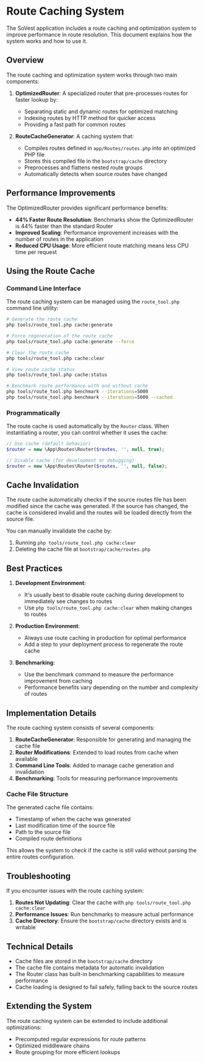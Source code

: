 # Route Caching System

The SoVest application includes a route caching and optimization system to improve performance in route resolution. This document explains how the system works and how to use it.

## Overview

The route caching and optimization system works through two main components:

1. **OptimizedRouter**: A specialized router that pre-processes routes for faster lookup by:
   - Separating static and dynamic routes for optimized matching
   - Indexing routes by HTTP method for quicker access
   - Providing a fast path for common routes

2. **RouteCacheGenerator**: A caching system that:
   - Compiles routes defined in `app/Routes/routes.php` into an optimized PHP file
   - Stores this compiled file in the `bootstrap/cache` directory
   - Preprocesses and flattens nested route groups
   - Automatically detects when source routes have changed

## Performance Improvements

The OptimizedRouter provides significant performance benefits:

- **44% Faster Route Resolution**: Benchmarks show the OptimizedRouter is 44% faster than the standard Router
- **Improved Scaling**: Performance improvement increases with the number of routes in the application
- **Reduced CPU Usage**: More efficient route matching means less CPU time per request

## Using the Route Cache

### Command Line Interface

The route caching system can be managed using the `route_tool.php` command line utility:

```bash
# Generate the route cache
php tools/route_tool.php cache:generate

# Force regeneration of the route cache
php tools/route_tool.php cache:generate --force

# Clear the route cache
php tools/route_tool.php cache:clear

# View route cache status
php tools/route_tool.php cache:status

# Benchmark route performance with and without cache
php tools/route_tool.php benchmark --iterations=5000
php tools/route_tool.php benchmark --iterations=5000 --cached
```

### Programmatically

The route cache is used automatically by the `Router` class. When instantiating a router, you can control whether it uses the cache:

```php
// Use cache (default behavior)
$router = new \App\Routes\Router($routes, '', null, true);

// Disable cache (for development or debugging)
$router = new \App\Routes\Router($routes, '', null, false);
```

## Cache Invalidation

The route cache automatically checks if the source routes file has been modified since the cache was generated. If the source has changed, the cache is considered invalid and the routes will be loaded directly from the source file.

You can manually invalidate the cache by:

1. Running `php tools/route_tool.php cache:clear`
2. Deleting the cache file at `bootstrap/cache/routes.php`

## Best Practices

1. **Development Environment**:
   - It's usually best to disable route caching during development to immediately see changes to routes
   - Use `php tools/route_tool.php cache:clear` when making changes to routes

2. **Production Environment**:
   - Always use route caching in production for optimal performance
   - Add a step to your deployment process to regenerate the route cache

3. **Benchmarking**:
   - Use the benchmark command to measure the performance improvement from caching
   - Performance benefits vary depending on the number and complexity of routes

## Implementation Details

The route caching system consists of several components:

1. **RouteCacheGenerator**: Responsible for generating and managing the cache file
2. **Router Modifications**: Extended to load routes from cache when available
3. **Command Line Tools**: Added to manage cache generation and invalidation
4. **Benchmarking**: Tools for measuring performance improvements

### Cache File Structure

The generated cache file contains:

- Timestamp of when the cache was generated
- Last modification time of the source file
- Path to the source file
- Compiled route definitions

This allows the system to check if the cache is still valid without parsing the entire routes configuration.

## Troubleshooting

If you encounter issues with the route caching system:

1. **Routes Not Updating**: Clear the cache with `php tools/route_tool.php cache:clear`
2. **Performance Issues**: Run benchmarks to measure actual performance
3. **Cache Directory**: Ensure the `bootstrap/cache` directory exists and is writable

## Technical Details

- Cache files are stored in the `bootstrap/cache` directory
- The cache file contains metadata for automatic invalidation
- The Router class has built-in benchmarking capabilities to measure performance
- Cache loading is designed to fail safely, falling back to the source routes

## Extending the System

The route caching system can be extended to include additional optimizations:

- Precomputed regular expressions for route patterns
- Optimized middleware chains
- Route grouping for more efficient lookups